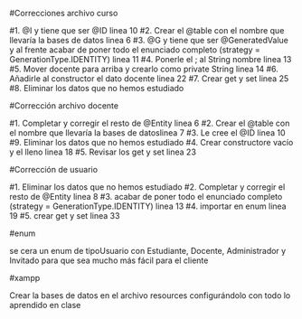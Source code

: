 #Correcciones archivo curso

#1.	@I y tiene que ser @ID linea 10
#2.	Crear el @table con el nombre que llevaría la bases de datos linea 6
#3.	@G y tiene que ser @GeneratedValue y al frente acabar de poner todo el enunciado completo (strategy = GenerationType.IDENTITY) linea 11
#4.	Ponerle el ; al String nombre linea 13
#5.	Mover docente para arriba y crearlo como private String linea 14
#6.	Añadirle al constructor el dato docente linea 22
#7.	Crear get y set linea 25
#8.	Eliminar los datos que no hemos estudiado 

#Corrección archivo docente

#1.	Completar y corregir el resto de @Entity linea 6
#2.	Crear el @table con el nombre que llevaría la bases de datoslinea 7
#3.	Le cree el @ID linea 10
#9.	Eliminar los datos que no hemos estudiado 
#4.	Crear constructore vacío y el lleno linea 18
#5.	Revisar los get y set linea 23

#Corrección de usuario

#1.	Eliminar los datos que no hemos estudiado
#2.	Completar y corregir el resto de @Entity linea 8 
#3.	acabar de poner todo el enunciado completo (strategy = GenerationType.IDENTITY) linea 13
#4.	importar en enum linea 19
#5.	crear get y set linea 33

#enum

se cera un enum de tipoUsuario con Estudiante, Docente, Administrador y Invitado
para que sea mucho más fácil para el cliente

#xampp

Crear la bases de datos en el archivo resources configurándolo con todo lo aprendido en clase

